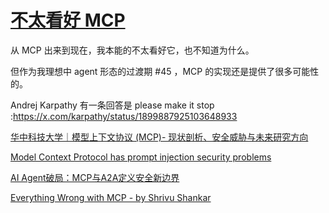 # [不太看好 MCP](https://github.com/VandeeFeng/gitmemo/issues/50)

从 MCP 出来到现在，我本能的不太看好它，也不知道为什么。

但作为我理想中 agent 形态的过渡期 #45 ，MCP 的实现还是提供了很多可能性的。

Andrej Karpathy 有一条回答是 please make it stop :https://x.com/karpathy/status/1899887925103648933

[华中科技大学｜模型上下文协议 (MCP)- 现状剖析、安全威胁与未来研究方向](https://mp.weixin.qq.com/s/pzuhLTK4uwdzbReJAwhETw)

[Model Context Protocol has prompt injection security problems](https://simonwillison.net/2025/Apr/9/mcp-prompt-injection/#atom-everything)

[AI Agent破局：MCP与A2A定义安全新边界](https://mp.weixin.qq.com/s/x3N7uPV1sTRyGWPH0jnz7w)

[Everything Wrong with MCP - by Shrivu Shankar](https://blog.sshh.io/p/everything-wrong-with-mcp)